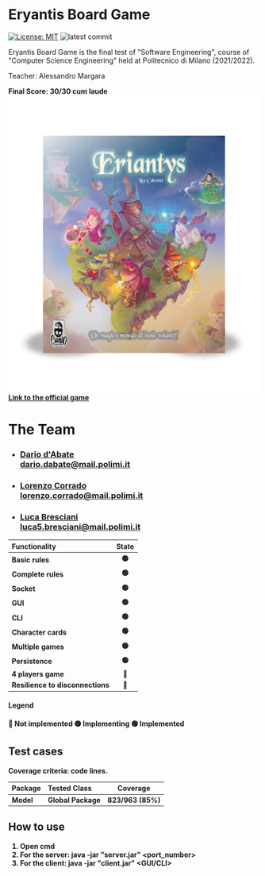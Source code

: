 # Eryantis Board Game

[![License: MIT](https://img.shields.io/badge/License-MIT-blue.svg)](https://opensource.org/licenses/MIT)
![latest commit](https://img.shields.io/github/last-commit/DariodAbate/ingsw2022-AM57?color=red)


Eryantis Board Game is the final test of "Software Engineering", course of "Computer Science Engineering" held at Politecnico di Milano (2021/2022).

Teacher: Alessandro Margara

<b> Final Score: 30/30 cum laude <b>
<img src="assets/Eriantys_scatolaFrontombra-600x600.png" width=600px height=600px align="right" />

[Link to the official game](https://craniointernational.com/products/eriantys/)
# The Team
- ### [Dario d'Abate](https://github.com/DariodAbate)<br/>dario.dabate@mail.polimi.it
- ### [Lorenzo Corrado](https://github.com/Lerrylore)<br/>lorenzo.corrado@mail.polimi.it 
- ### [Luca Bresciani](https://github.com/BrescianiLuca)<br/>luca5.bresciani@mail.polimi.it

| Functionality                | State |
|:-----------------------------|:-----:|
| Basic rules                  |  🟢   |
| Complete rules               |  🟢   |
| Socket                       |  🟢   |
| GUI                          |  🟢   |
| CLI                          |  🟢   |
| Character cards              |  🟢   |
| Multiple games               |  🟢   |
| Persistence                  |  🟢   |
| 4 players game               |  🔴   |
| Resilience to disconnections |  🔴   |

#### Legend
🔴 Not implemented
🟡 Implementing
🟢 Implemented

## Test cases

**Coverage criteria: code lines.**

| Package | Tested Class   |   Coverage    |
|:--------|:---------------|:-------------:|
| Model   | Global Package | 823/963 (85%) |

## How to use
1. Open cmd
2. For the server: java -jar "server.jar" <port_number>
3. For the client: java -jar "client.jar" <GUI/CLI>


